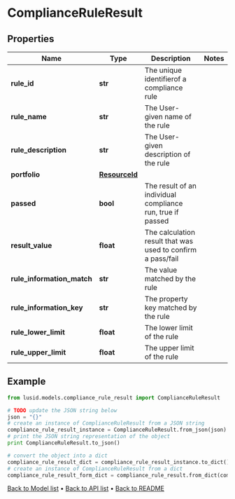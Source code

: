 # ComplianceRuleResult


## Properties
Name | Type | Description | Notes
------------ | ------------- | ------------- | -------------
**rule_id** | **str** | The unique identifierof a compliance rule | 
**rule_name** | **str** | The User-given name of the rule | 
**rule_description** | **str** | The User-given description of the rule | 
**portfolio** | [**ResourceId**](ResourceId.md) |  | 
**passed** | **bool** | The result of an individual compliance run, true if passed | 
**result_value** | **float** | The calculation result that was used to confirm a pass/fail | 
**rule_information_match** | **str** | The value matched by the rule | 
**rule_information_key** | **str** | The property key matched by the rule | 
**rule_lower_limit** | **float** | The lower limit of the rule | 
**rule_upper_limit** | **float** | The upper limit of the rule | 

## Example

```python
from lusid.models.compliance_rule_result import ComplianceRuleResult

# TODO update the JSON string below
json = "{}"
# create an instance of ComplianceRuleResult from a JSON string
compliance_rule_result_instance = ComplianceRuleResult.from_json(json)
# print the JSON string representation of the object
print ComplianceRuleResult.to_json()

# convert the object into a dict
compliance_rule_result_dict = compliance_rule_result_instance.to_dict()
# create an instance of ComplianceRuleResult from a dict
compliance_rule_result_form_dict = compliance_rule_result.from_dict(compliance_rule_result_dict)
```
[Back to Model list](../README.md#documentation-for-models) &#8226; [Back to API list](../README.md#documentation-for-api-endpoints) &#8226; [Back to README](../README.md)


